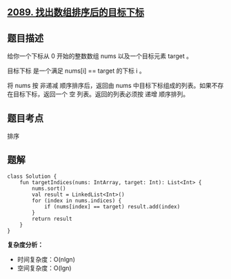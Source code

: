 ## [2089. 找出数组排序后的目标下标](https://leetcode.cn/problems/find-target-indices-after-sorting-array/description/)

## 题目描述

给你一个下标从 0 开始的整数数组 nums 以及一个目标元素 target 。

目标下标 是一个满足 nums[i] == target 的下标 i 。

将 nums 按 非递减 顺序排序后，返回由 nums 中目标下标组成的列表。如果不存在目标下标，返回一个 空 列表。返回的列表必须按 递增 顺序排列。

## 题目考点

排序

## 题解
 
```
class Solution {
    fun targetIndices(nums: IntArray, target: Int): List<Int> {
        nums.sort()
        val result = LinkedList<Int>()
        for (index in nums.indices) {
            if (nums[index] == target) result.add(index)
        }
        return result
    }
}
```

**复杂度分析：**

- 时间复杂度：O(nlgn)
- 空间复杂度：O(lgn) 
